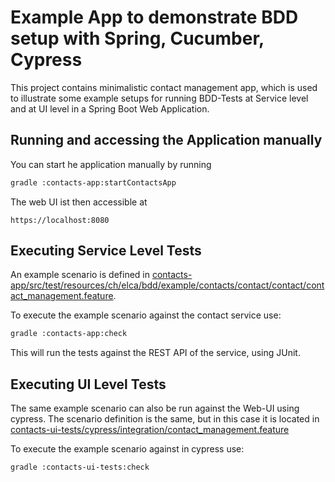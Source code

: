 # Example App to demonstrate BDD setup with Spring, Cucumber, Cypress

This project contains minimalistic contact management app, which is used to illustrate some example 
setups for running BDD-Tests at Service level and at UI level in a Spring Boot Web Application.

## Running and accessing the Application manually
You can start he application manually by running 
  ```bash
  gradle :contacts-app:startContactsApp
  ```

The web UI ist then accessible at 
  ```
  https://localhost:8080
  ```


## Executing Service Level Tests 
An example scenario is defined in [contacts-app/src/test/resources/ch/elca/bdd/example/contacts/contact/contact/contact_management.feature](contacts-app/src/test/resources/ch/elca/bdd/example/contacts/contact/contact/contact_management.feature).

To execute the example scenario against the contact service use: 
  ```bash
  gradle :contacts-app:check
  ```

This will run the tests against the REST API of the service, using JUnit.

## Executing UI Level Tests 
The same example scenario can also be run against the Web-UI using cypress.
The scenario definition is the same, but in this case it is located in [contacts-ui-tests/cypress/integration/contact_management.feature](contacts-ui-tests/cypress/integration/contact_management.feature)

To execute the example scenario against in cypress use: 
  ```bash
  gradle :contacts-ui-tests:check
  ```
